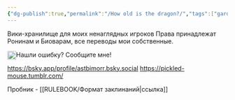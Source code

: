 ```yaml
---
{"dg-publish":true,"permalink":"/How old is the dragon?/","tags":["gardenEntry"],"created":"2025-04-06T20:12:35.465+03:00","updated":"2025-04-10T14:26:15.763+03:00"}
---
```


Вики-хранилище для моих ненаглядных игроков
Права принадлежат Ронинам и Биоварам, все переводы мои собственные. 

Нашли ошибку? Сообщите мне! 
[<img style="float:left" src="https://github.com/mouse-paws-along-the-path/images/blob/main/twitter-color-icon%202.svg" width="20">](https://x.com/astbimorr?s=21&t=dAWsr_DpOfTVd7z7C-Cmwg)


https://bsky.app/profile/astbimorr.bsky.social 
https://pickled-mouse.tumblr.com/


Пробник - [[RULEBOOK/Формат заклинаний\|ссылка]]